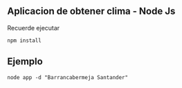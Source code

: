 ## Aplicacion de obtener clima - Node Js

Recuerde ejecutar 

```
npm install
```

## Ejemplo 

```
node app -d "Barrancabermeja Santander"
```

